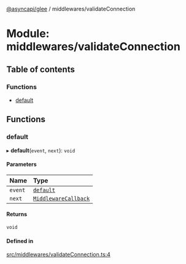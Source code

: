 [@asyncapi/glee](../README.md) / middlewares/validateConnection

# Module: middlewares/validateConnection

## Table of contents

### Functions

- [default](middlewares_validateConnection.md#default)

## Functions

### default

▸ **default**(`event`, `next`): `void`

#### Parameters

| Name | Type |
| :------ | :------ |
| `event` | [`default`](../classes/lib_message.default.md) |
| `next` | [`MiddlewareCallback`](middlewares.md#middlewarecallback) |

#### Returns

`void`

#### Defined in

[src/middlewares/validateConnection.ts:4](https://github.com/asyncapi/glee/blob/8907e8a/src/middlewares/validateConnection.ts#L4)
